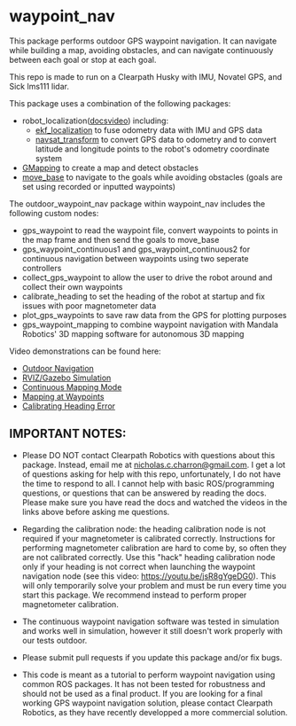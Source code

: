 # waypoint_nav

This package performs outdoor GPS waypoint navigation. It can navigate while building a map, avoiding obstacles, and can navigate continuously between each goal or stop at each goal. 

This repo is made to run on a Clearpath Husky with IMU, Novatel GPS, and Sick lms111 lidar.

This package uses a combination of the following packages:
* robot_localization([docs](http://docs.ros.org/en/noetic/api/robot_localization/html/index.html)[video](https://www.youtube.com/watch?v=nfvvpYBAMww)) including:
	* [ekf_localization](http://docs.ros.org/en/noetic/api/robot_localization/html/state_estimation_nodes.html) to fuse odometry data with IMU and GPS data 
	* [navsat_transform](http://docs.ros.org/en/noetic/api/robot_localization/html/navsat_transform_node.html) to convert GPS data to odometry and to convert latitude and longitude points to the robot's odometry coordinate system
* [GMapping](https://openslam-org.github.io/gmapping.html) to create a map and detect obstacles
* [move_base](http://wiki.ros.org/move_base) to navigate to the goals while avoiding obstacles (goals are set using recorded or inputted waypoints)

The outdoor_waypoint_nav package within waypoint_nav includes the following custom nodes:
	
* gps_waypoint to read the waypoint file, convert waypoints to points in the map frame and then send the goals to move_base
* gps_waypoint_continuous1 and gps_waypoint_continuous2 for continuous navigation between waypoints using two seperate controllers
* collect_gps_waypoint to allow the user to drive the robot around and collect their own waypoints
* calibrate_heading to set the heading of the robot at startup and fix issues with poor magnetometer data
* plot_gps_waypoints to save raw data from the GPS for plotting purposes
* gps_waypoint_mapping to combine waypoint navigation with Mandala Robotics' 3D mapping software for autonomous 3D mapping
  
  
Video demonstrations can be found here:
* [Outdoor Navigation](https://www.youtube.com/watch?v=2AUx9podA7c)
* [RVIZ/Gazebo Simulation](https://www.youtube.com/watch?v=k4ze0zAAPuQ)
* [Continuous Mapping Mode](https://www.youtube.com/watch?v=rAV1Uf6x1qQ)
* [Mapping at Waypoints](https://www.youtube.com/watch?v=V5jG9hEXSV8)
* [Calibrating Heading Error](https://www.youtube.com/watch?v=jsR8gYgeDG0)

IMPORTANT NOTES:
----------------
 * Please DO NOT contact Clearpath Robotics with questions about this package. Instead, email me at nicholas.c.charron@gmail.com. I get a lot of questions asking for help with this repo, unfortunately, I do not have the time to respond to all. I cannot help with basic ROS/programming questions, or questions that can be answered by reading the docs. Please make sure you have read the docs and watched the videos in the links above before asking me questions.
 
 * Regarding the calibration node: the heading calibration node is not required if your magnetometer is calibrated correctly. Instructions for performing magnetometer calibration are hard to come by, so often they are not calibrated correctly. Use this "hack" heading calibration node only if your heading is not correct when launching the waypoint navigation node (see this video: https://youtu.be/jsR8gYgeDG0). This will only temporarily solve your problem and must be run every time you start this package. We recommend instead to perform proper magnetometer calibration.
 
 * The continuous waypoint navigation software was tested in simulation and works well in simulation, however it still doesn't work properly with our tests outdoor.
 
 * Please submit pull requests if you update this package and/or fix bugs.
 
 * This code is meant as a tutorial to perform waypoint navigation using common ROS packages. It has not been tested for robustness and should not be used as a final product. If you are looking for a final working GPS waypoint navigation solution, please contact Clearpath Robotics, as they have recently developped a more commercial solution.
